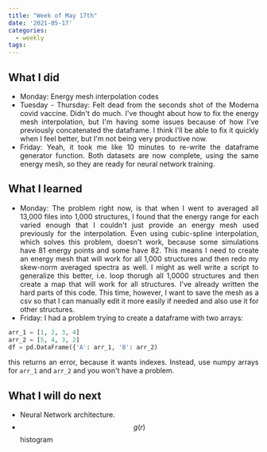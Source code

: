 ```yaml
---
title: "Week of May 17th"
date: '2021-05-17'
categories:
  - weekly
tags:
---
```


<div style="text-align: justify">

## What I did
- Monday: Energy mesh interpolation codes
- Tuesday - Thursday: Felt dead from the seconds shot of the Moderna covid vaccine. Didn't do much. I've thought about how to fix the energy mesh interpolation, but I'm having some issues because of how I've previously concatenated the dataframe. I think I'll be able to fix it quickly when I feel better, but I'm not being very productive now.
- Friday: Yeah, it took me like 10 minutes to re-write the dataframe generator function. Both datasets are now complete, using the same energy mesh, so they are ready for neural network training.

## What I learned
- Monday: The problem right now, is that when I went to averaged all 13,000 files into 1,000 structures, I found that the energy range for each varied enough that I couldn't just provide an energy mesh used previously for the interpolation. Even using cubic-spline interpolation, which solves this problem, doesn't work, because some simulations have 81 energy points and some have 82. This means I need to create an energy mesh that will work for all 1,000 structures and then redo my skew-norm averaged spectra as well. I might as well write a script to generalize this better, i.e. loop thorugh all 1,0000 structures and then create a map that will work for all structures. I've already written the hard parts of this code. This time, however, I want to save the mesh as a csv so that I can manually edit it more easily if needed and also use it for other structures.  
- Friday: I had a problem trying to create a dataframe with two arrays:
```python
arr_1 = [1, 2, 3, 4]
arr_2 = [5, 4, 3, 2]
df = pd.DataFrame({'A': arr_1, 'B': arr_2)
```
this returns an error, because it wants indexes. Instead, use numpy arrays for `arr_1` and `arr_2` and you won't have a problem.


## What I will do next
- Neural Network architecture.
- $$ g(r) $$ histogram

</div>